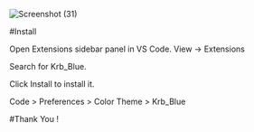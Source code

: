 ![Screenshot (31)](https://user-images.githubusercontent.com/99195543/174484806-8fd6e9c3-fe3d-4703-af16-8888c481f17a.png)


#Install

Open Extensions sidebar panel in VS Code. View → Extensions

Search for Krb_Blue.

Click Install to install it.

Code > Preferences > Color Theme > Krb_Blue

#Thank You !